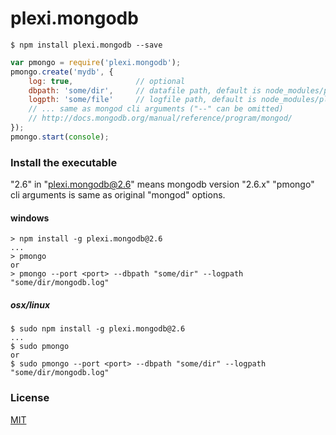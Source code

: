 # plexi.mongodb

```
$ npm install plexi.mongodb --save
```

```js
var pmongo = require('plexi.mongodb');
pmongo.create('mydb', {
	log: true,				// optional
	dbpath: 'some/dir',		// datafile path, default is node_modules/plexi.mongodb/data/(mydb)
	logpth: 'some/file'		// logfile path, default is node_modules/plexi.mongodb/logs/(mydb).log
	// ... same as mongod cli arguments ("--" can be omitted)
	// http://docs.mongodb.org/manual/reference/program/mongod/
});
pmongo.start(console);
```

### Install the executable

"2.6" in "plexi.mongodb@2.6" means mongodb version "2.6.x"
"pmongo" cli arguments is same as original "mongod" options.

#### windows
```
> npm install -g plexi.mongodb@2.6
...
> pmongo
or
> pmongo --port <port> --dbpath "some/dir" --logpath "some/dir/mongodb.log"
```

##### osx/linux
```
$ sudo npm install -g plexi.mongodb@2.6
...
$ sudo pmongo
or
$ sudo pmongo --port <port> --dbpath "some/dir" --logpath "some/dir/mongodb.log"
```

### License

  [MIT](LICENSE)